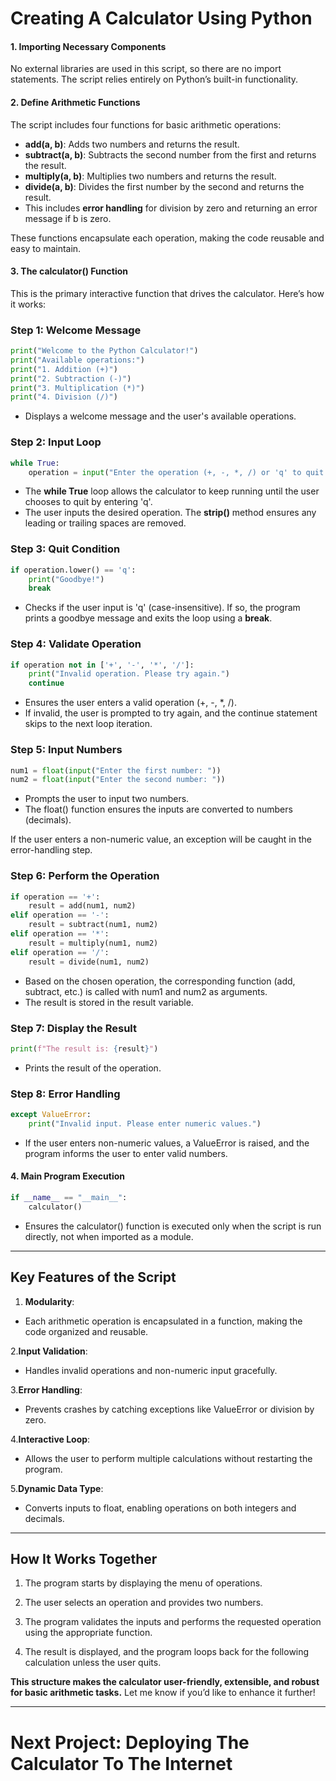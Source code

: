 # Creating A Calculator Using Python

#### 1. Importing Necessary Components

No external libraries are used in this script, so there are no import statements. The script relies entirely on Python’s built-in functionality.

#### 2. Define Arithmetic Functions

The script includes four functions for basic arithmetic operations:
- **add(a, b)**: Adds two numbers and returns the result.
- **subtract(a, b)**: Subtracts the second number from the first and returns the result.
- **multiply(a, b)**: Multiplies two numbers and returns the result.
- **divide(a, b)**: Divides the first number by the second and returns the result.
- This includes **error handling** for division by zero and returning an error message if b is zero.

These functions encapsulate each operation, making the code reusable and easy to maintain.

#### 3. The calculator() Function

This is the primary interactive function that drives the calculator. Here’s how it works:

### Step 1: Welcome Message
```py
print("Welcome to the Python Calculator!")
print("Available operations:")
print("1. Addition (+)")
print("2. Subtraction (-)")
print("3. Multiplication (*)")
print("4. Division (/)")
```
- Displays a welcome message and the user's available operations.

### Step 2: Input Loop
```py
while True:
    operation = input("Enter the operation (+, -, *, /) or 'q' to quit: ").strip()
```
- The **while True** loop allows the calculator to keep running until the user chooses to quit by entering 'q'.
- The user inputs the desired operation. The **strip()** method ensures any leading or trailing spaces are removed.

### Step 3: Quit Condition
```py
if operation.lower() == 'q':
    print("Goodbye!")
    break
```
- Checks if the user input is 'q' (case-insensitive). If so, the program prints a goodbye message and exits the loop using a **break**.

### Step 4: Validate Operation
```py
if operation not in ['+', '-', '*', '/']:
    print("Invalid operation. Please try again.")
    continue
```
- Ensures the user enters a valid operation (+, -, *, /).
- If invalid, the user is prompted to try again, and the continue statement skips to the next loop iteration.

### Step 5: Input Numbers
```py
num1 = float(input("Enter the first number: "))
num2 = float(input("Enter the second number: "))
```
- Prompts the user to input two numbers.
- The float() function ensures the inputs are converted to numbers (decimals). 

If the user enters a non-numeric value, an exception will be caught in the error-handling step.

### Step 6: Perform the Operation
```py
if operation == '+':
    result = add(num1, num2)
elif operation == '-':
    result = subtract(num1, num2)
elif operation == '*':
    result = multiply(num1, num2)
elif operation == '/':
    result = divide(num1, num2)
```
- Based on the chosen operation, the corresponding function (add, subtract, etc.) is called with num1 and num2 as arguments.
- The result is stored in the result variable.

### Step 7: Display the Result
```py
print(f"The result is: {result}")
```
- Prints the result of the operation.

### Step 8: Error Handling
```py
except ValueError:
    print("Invalid input. Please enter numeric values.")
```
- If the user enters non-numeric values, a ValueError is raised, and the program informs the user to enter valid numbers.

#### 4. Main Program Execution
```py
if __name__ == "__main__":
    calculator()
```
- Ensures the calculator() function is executed only when the script is run directly, not when imported as a module.

---

## Key Features of the Script
1. **Modularity**:
- Each arithmetic operation is encapsulated in a function, making the code organized and reusable.

2.**Input Validation**:
- Handles invalid operations and non-numeric input gracefully.

3.**Error Handling**:
- Prevents crashes by catching exceptions like ValueError or division by zero.

4.**Interactive Loop**:
- Allows the user to perform multiple calculations without restarting the program.

5.**Dynamic Data Type**:
- Converts inputs to float, enabling operations on both integers and decimals.

---
## How It Works Together
1.	The program starts by displaying the menu of operations.

2.	The user selects an operation and provides two numbers.

3.	The program validates the inputs and performs the requested operation using the appropriate function.

4.	The result is displayed, and the program loops back for the following calculation unless the user quits.

**This structure makes the calculator user-friendly, extensible, and robust for basic arithmetic tasks.** Let me know if you’d like to enhance it further!

---

# Next Project: Deploying The Calculator To The Internet

